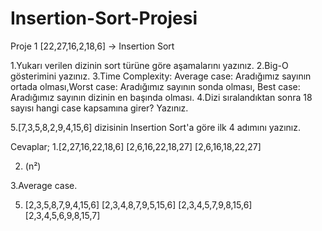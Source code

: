 # Insertion-Sort-Projesi
Proje 1
[22,27,16,2,18,6] -> Insertion Sort

1.Yukarı verilen dizinin sort türüne göre aşamalarını yazınız.
2.Big-O gösterimini yazınız.
3.Time Complexity: Average case: Aradığımız sayının ortada olması,Worst case: Aradığımız sayının sonda olması, Best case: Aradığımız sayının dizinin en başında olması.
4.Dizi sıralandıktan sonra 18 sayısı hangi case kapsamına girer? Yazınız.

5.[7,3,5,8,2,9,4,15,6] dizisinin Insertion Sort'a göre ilk 4 adımını yazınız.

Cevaplar;
1.[2,27,16,22,18,6]
[2,6,16,22,18,27]
[2,6,16,18,22,27]

2. (n²)

3.Average case.

5. [2,3,5,8,7,9,4,15,6]
[2,3,4,8,7,9,5,15,6]
[2,3,4,5,7,9,8,15,6]
[2,3,4,5,6,9,8,15,7]
